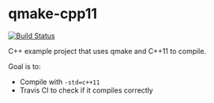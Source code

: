 # qmake-cpp11

[![Build Status](https://travis-ci.org/richelbilderbeek/qmake-cpp11.svg?branch=master)](https://travis-ci.org/richelbilderbeek/qmake-cpp11)

C++ example project that uses qmake and C++11 to compile.

Goal is to:

 * Compile with `-std=c++11`
 * Travis CI to check if it compiles correctly
